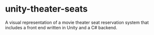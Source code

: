# unity-theater-seats
 A visual representation of a movie theater seat reservation system that includes a front end written in Unity and a C# backend.
